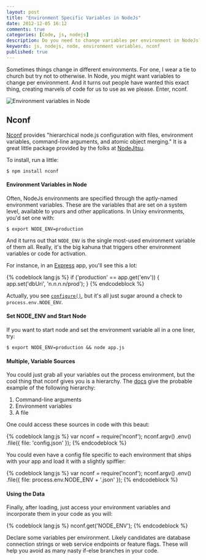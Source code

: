 ```yaml
---
layout: post
title: "Environment Specific Variables in NodeJs"
date: 2012-12-05 16:12
comments: true
categories: [Code, js, nodejs]
description: Do you need to change variables per environment in NodeJs?  There's a great nconf package that helps out.
keywords: js, nodejs, node, environment variables, nconf
published: true 
---
```


Sometimes things change in different environments.  For one, I wear a tie to church but try not to otherwise.  In Node, you might want variables to change per environment.  And it turns out people have wanted this exact thing, creating marvels of code for us to use as we please.  Enter, nconf.

![Environment variables in Node](http://i.imgur.com/5rZ8H.png)

<!--more-->

## Nconf

[Nconf](https://github.com/flatiron/nconf) provides "hierarchical node.js configuration with files, environment variables, command-line arguments, and atomic object merging."  It is a great little package provided by the folks at [NodeJitsu](http://nodejitsu.com/).  

To install, run a little:

```
$ npm install nconf
```

#### Environment Variables in Node

Often, NodeJs environments are specified through the aptly-named environment variables.  These are the variables that are set on a system level, available to yours and other applications.  In Unixy environments, you'd set one with:

```
$ export NODE_ENV=production
```

And it turns out that `NODE_ENV` is the single most-used environment variable of them all.  Really, it's the big kahuna that triggers other environment variables or code for activation. 

For instance, in an [Express](http://expressjs.com/) app, you'll see this a lot:

{% codeblock lang:js %}
if ('production' == app.get('env')) {
  app.set('dbUri', 'n.n.n.n/prod');
}
{% endcodeblock %}

Actually, you see [`configure()`](http://expressjs.com/api.html#app.configure), but it's all just sugar around a check to `process.env.NODE_ENV`.

#### Set NODE_ENV and Start Node

If you want to start node and set the environment variable all in a one liner, try:

```
$ export NODE_ENV=production && node app.js
```

#### Multiple, Variable Sources

You could just grab all your variables out the process environment, but the cool thing that nconf gives you is a hierarchy.  The [docs](https://github.com/flatiron/nconf) give the probable example of the following hierarchy:

1. Command-line arguments
2. Environment variables
3. A file

One could access these sources in code with this beaut:

{% codeblock lang:js %}
var nconf = require('nconf');
nconf.argv()
     .env()
     .file({ file: 
       'config.json' 
     });
{% endcodeblock %}

You could even have a config file specific to each environment that ships with your app and load it with a slightly spiffier:

{% codeblock lang:js %}
var nconf = require('nconf');
nconf.argv()
     .env()
     .file({ file: 
       process.env.NODE_ENV + '.json'
     });
{% endcodeblock %}

#### Using the Data

Finally, after loading, just access your environment variables and incorporate them in your code as you will:

{% codeblock lang:js %}
nconf.get('NODE_ENV');
{% endcodeblock %}

Declare some variables per environment.  Likely candidates are database connection strings or web service endpoints or feature flags.  These will help you avoid as many nasty if-else branches in your code.